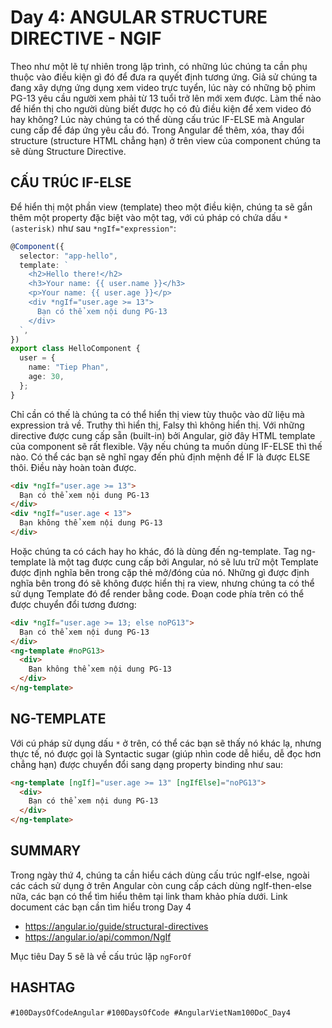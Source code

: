 # Day 4: ANGULAR STRUCTURE DIRECTIVE - NGIF

Theo như một lẽ tự nhiên trong lập trình, có những lúc chúng ta cần phụ thuộc vào điều kiện gì đó để đưa ra quyết định tương ứng. Giả sử chúng ta đang xây dựng ứng dụng xem video trực tuyển, lúc này có những bộ phim PG-13 yêu cầu người xem phải từ 13 tuổi trở lên mới xem được. Làm thế nào để hiển thị cho người dùng biết được họ có đủ điều kiện để xem video đó hay không? Lúc này chúng ta có thể dùng cấu trúc IF-ELSE mà Angular cung cấp để đáp ứng yêu cầu đó.
Trong Angular để thêm, xóa, thay đổi structure (structure HTML chẳng hạn) ở trên view của component chúng ta sẽ dùng Structure Directive.

## CẤU TRÚC IF-ELSE

Để hiển thị một phần view (template) theo một điều kiện, chúng ta sẽ gắn thêm một property đặc biệt vào một tag, với cú pháp có chứa dấu `* (asterisk)` như sau `*ngIf="expression"`:

```typescript
@Component({
  selector: "app-hello",
  template: `
    <h2>Hello there!</h2>
    <h3>Your name: {{ user.name }}</h3>
    <p>Your name: {{ user.age }}</p>
    <div *ngIf="user.age >= 13">
      Bạn có thể xem nội dung PG-13
    </div>
  `,
})
export class HelloComponent {
  user = {
    name: "Tiep Phan",
    age: 30,
  };
}
```

Chỉ cần có thế là chúng ta có thể hiển thị view tùy thuộc vào dữ liệu mà expression trả về. Truthy thì hiển thị, Falsy thì không hiển thị.
Với những directive được cung cấp sẵn (built-in) bởi Angular, giờ đây HTML template của component sẽ rất flexible.
Vậy nếu chúng ta muốn dùng IF-ELSE thì thế nào. Có thể các bạn sẽ nghĩ ngay đến phủ định mệnh đề IF là được ELSE thôi. Điều này hoàn toàn được.

```html
<div *ngIf="user.age >= 13">
  Bạn có thể xem nội dung PG-13
</div>
<div *ngIf="user.age < 13">
  Bạn không thể xem nội dung PG-13
</div>
```

Hoặc chúng ta có cách hay ho khác, đó là dùng đến ng-template. Tag ng-template là một tag được cung cấp bởi Angular, nó sẽ lưu trữ một Template được định nghĩa bên trong cặp thẻ mở/đóng của nó. Những gì được định nghĩa bên trong đó sẽ không được hiển thị ra view, nhưng chúng ta có thể sử dụng Template đó để render bằng code. Đoạn code phía trên có thể được chuyển đổi tương đương:

```html
<div *ngIf="user.age >= 13; else noPG13">
  Bạn có thể xem nội dung PG-13
</div>
<ng-template #noPG13>
  <div>
    Bạn không thể xem nội dung PG-13
  </div>
</ng-template>
```

## NG-TEMPLATE

Với cú pháp sử dụng dấu `*` ở trên, có thể các bạn sẽ thấy nó khác lạ, nhưng thực tế, nó được gọi là Syntactic sugar (giúp nhìn code dễ hiểu, dễ đọc hơn chẳng hạn) được chuyển đổi sang dạng property binding như sau:

```html
<ng-template [ngIf]="user.age >= 13" [ngIfElse]="noPG13">
  <div>
    Bạn có thể xem nội dung PG-13
  </div>
</ng-template>
```

## SUMMARY

Trong ngày thứ 4, chúng ta cần hiểu cách dùng cấu trúc ngIf-else, ngoài các cách sử dụng ở trên Angular còn cung cấp cách dùng ngIf-then-else nữa, các bạn có thể tìm hiểu thêm tại link tham khảo phía dưới.
Link document các bạn cần tìm hiểu trong Day 4

- https://angular.io/guide/structural-directives
- https://angular.io/api/common/NgIf

Mục tiêu Day 5 sẽ là về cấu trúc lặp `ngForOf`

## HASHTAG

`#100DaysOfCodeAngular` `#100DaysOfCode #AngularVietNam100DoC_Day4`
